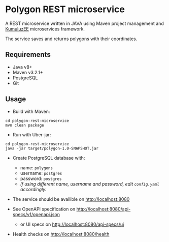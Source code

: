 # Polygon REST microservice
A REST microservice written in JAVA using Maven project management and
[KumuluzEE](https://github.com/kumuluz/kumuluzee) microservices framework.

The service saves and returns polygons with their coordinates.

## Requirements

  * Java v8+
  * Maven v3.2.1+
  * PostgreSQL
  * Git

## Usage
* Build with Maven:
```
cd polygon-rest-microservice
mvn clean package
```
* Run with Uber-jar:
```
cd polygon-rest-microservice
java -jar target/polygon-1.0-SNAPSHOT.jar
```
* Create PostgreSQL database with:
  - name: `polygons`
  - username: `postgres`
  - password: `postgres`
  - *If using different name, username and password, edit `config.yaml` accordingly.*

* The service should be availible on [http://localhost:8080](http://localhost:8080)

* See OpenAPI specification on [http://localhost:8080/api-specs/v1/openapi.json](http://localhost:8080/api-specs/v1/openapi.json)
  - or UI specs on [http://localhost:8080/api-specs/ui](http://localhost:8080/api-specs/ui)

* Health checks on [http://localhost:8080/health](http://localhost:8080/health)
